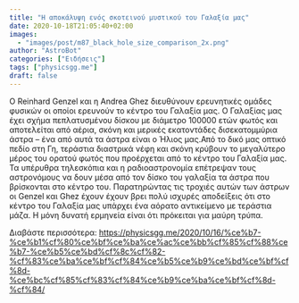 ```yaml
---
title: "Η αποκάλυψη ενός σκοτεινού μυστικού του Γαλαξία μας"
date: 2020-10-18T21:05:40+02:00
images:
  - "images/post/m87_black_hole_size_comparison_2x.png"
author: "AstroBot"
categories: ["Ειδήσεις"]
tags: ["physicsgg.me"]
draft: false
---
```


Ο Reinhard Genzel και η Andrea Ghez διευθύνουν ερευνητικές ομάδες φυσικών οι οποίοι ερευνούν το κέντρο του Γαλαξία μας. Ο Γαλαξίας μας έχει σχήμα πεπλατυσμένου δίσκου με διάμετρο 100000 ετών φωτός και αποτελείται από αέρια, σκόνη και μερικές εκατοντάδες δισεκατομμύρια άστρα – ένα από αυτά τα άστρα είναι ο Ήλιος μας.Από το δικό μας οπτικό πεδίο στη Γη, τεράστια διαστρικά νέφη και σκόνη κρύβουν το μεγαλύτερο μέρος του ορατού φωτός που προέρχεται από το κέντρο του Γαλαξία μας. Τα υπέρυθρα τηλεσκόπια και η ραδιοαστρονομία επέτρεψαν τους αστρονόμους να δουν μέσα από τον δίσκο του γαλαξία τα άστρα που βρίσκονται στο κέντρο του. Παρατηρώντας τις τροχιές αυτών των άστρων οι Genzel και Ghez έχουν έχουν βρει πολύ ισχυρές αποδείξεις ότι στο κέντρο του Γαλαξία μας υπάρχει ένα αόρατο αντικείμενο με τεράστια μάζα. Η μόνη δυνατή ερμηνεία είναι ότι πρόκειται για μαύρη τρύπα.

Διαβάστε περισσότερα: https://physicsgg.me/2020/10/16/%ce%b7-%ce%b1%cf%80%ce%bf%ce%ba%ce%ac%ce%bb%cf%85%cf%88%ce%b7-%ce%b5%ce%bd%cf%8c%cf%82-%cf%83%ce%ba%ce%bf%cf%84%ce%b5%ce%b9%ce%bd%ce%bf%cf%8d-%ce%bc%cf%85%cf%83%cf%84%ce%b9%ce%ba%ce%bf%cf%8d-%cf%84/
